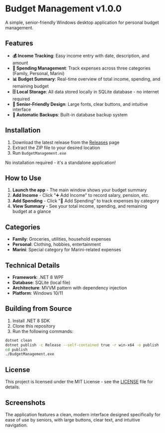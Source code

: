 # Budget Management v1.0.0

A simple, senior-friendly Windows desktop application for personal budget management.

## Features

- **💰 Income Tracking**: Easy income entry with date, description, and amount
- **💸 Spending Management**: Track expenses across three categories (Family, Personal, Marini)
- **📊 Budget Summary**: Real-time overview of total income, spending, and remaining budget
- **🗄️ Local Storage**: All data stored locally in SQLite database - no internet required
- **👴 Senior-Friendly Design**: Large fonts, clear buttons, and intuitive interface
- **💾 Automatic Backups**: Built-in database backup system

## Installation

1. Download the latest release from the [Releases](https://github.com/MarinDushku/Budget-Management/releases) page
2. Extract the ZIP file to your desired location
3. Run `BudgetManagement.exe`

No installation required - it's a standalone application!

## How to Use

1. **Launch the app** - The main window shows your budget summary
2. **Add Income** - Click "➕ Add Income" to record salary, pension, etc.
3. **Add Spending** - Click "💸 Add Spending" to track expenses by category
4. **View Summary** - See your total income, spending, and remaining budget at a glance

## Categories

- **Family**: Groceries, utilities, household expenses
- **Personal**: Clothing, hobbies, entertainment
- **Marini**: Special category for Marini-related expenses

## Technical Details

- **Framework**: .NET 8 WPF
- **Database**: SQLite (local file)
- **Architecture**: MVVM pattern with dependency injection
- **Platform**: Windows 10/11

## Building from Source

1. Install .NET 8 SDK
2. Clone this repository
3. Run the following commands:

```bash
dotnet clean
dotnet publish -c Release --self-contained true -r win-x64 -o publish
cd publish
./BudgetManagement.exe
```

## License

This project is licensed under the MIT License - see the [LICENSE](LICENSE) file for details.

## Screenshots

The application features a clean, modern interface designed specifically for ease of use by seniors, with large buttons, clear text, and intuitive navigation.